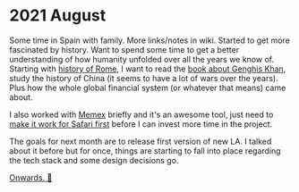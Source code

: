 # 2021 August

Some time in Spain with family. More links/notes in wiki. Started to get more fascinated by history. Want to spend some time to get a better understanding of how humanity unfolded over all the years we know of. Starting with [history of Rome](https://www.youtube.com/watch?v=46ZXl-V4qwY), I want to read the [book about Genghis Khan](https://www.goodreads.com/book/show/40718726-genghis-khan-and-the-making-of-the-modern-world), study the history of China (it seems to have a lot of wars over the years). Plus how the whole global financial system (or whatever that means) came about.

I also worked with [Memex](https://getmemex.com) briefly and it's an awesome tool, just need to [make it work for Safari first](https://github.com/WorldBrain/Memex/issues/1134) before I can invest more time in the project.

The goals for next month are to release first version of new LA. I talked about it before but for once, things are starting to fall into place regarding the tech stack and some design decisions go.

[Onwards. 🍃](https://open.spotify.com/track/5m8RRAP6qiMTpS8NB3T1bN)
